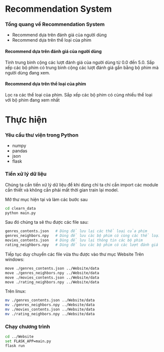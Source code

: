 # Recommendation System

### Tổng quang về Recommendation System
- Recommend dựa trên đánh giá của người dùng
- Recommend dựa trên thể loại của phim

#### Recommend dựa trên đánh giá của người dùng
Tính trung bình cộng các lượt đánh giá của người dùng từ 0.0 đến 5.0. Sắp xếp các bộ phim có trung bình cộng các lượt đánh giá gần bằng bộ phim mà người dùng đang xem.
#### Recommend dựa trên thể loại của phim
Lọc ra các thể loại của phim. Sắp xếp các bộ phim có cùng nhiều thể loại với bộ phim đang xem nhất

# Thực hiện
### Yêu cầu thư viện trong Python
- numpy
- pandas
- json
- flask


### Tiền xử lý dữ liệu
Chúng ta cần tiền xử lý dữ liệu để khi dùng chỉ ta chỉ cần import các module cần thiết và không cần phải mất thời gian train lại model.

Mở thư mục hiện tại và làm các bước sau

```sh
cd clearn_data
python main.py
```
Sau đó chúng ta sẽ thu được các file sau:
```sh
genres_contents.json   # Dùng để lưu lại các thể loại của phim
genres_neighbors.npy   # Dùng để lưu các bộ phim có cùng các thể loại
movies_contents.json   # Dùng để lưu lại thông tin các bộ phim
rating_neighbors.npy   # Dùng để lưu các bộ phim có các lượt đánh giá gần bằng nhau
```
Tiếp tục duy chuyển các file vừa thu được vào thư mục Website
Trên windows:
```sh
move ./genres_contents.json ../Website/data
move ./genres_neighbors.npy ../Website/data
move ./movies_contents.json ../Website/data
move ./rating_neighbors.npy ../Website/data
```
Trên linux:
```sh
mv ./genres_contents.json ../Website/data
mv ./genres_neighbors.npy ../Website/data
mv ./movies_contents.json ../Website/data
mv ./rating_neighbors.npy ../Website/data
```
### Chạy chương trình
```sh
cd ../Website
set FLASK_APP=main.py
flask run
```
